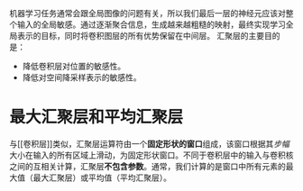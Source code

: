 机器学习任务通常会跟全局图像的问题有关，所以我们最后一层的神经元应该对整个输入的全局敏感。通过逐渐聚合信息，生成越来越粗糙的映射，最终实现学习全局表示的目标，同时将卷积图层的所有优势保留在中间层。
汇聚层的主要目的是：
- 降低卷积层对位置的敏感性。
- 降低对空间降采样表示的敏感性。

# 最大汇聚层和平均汇聚层
与[[卷积层]]类似，汇聚层运算符由一个**固定形状的窗口**组成，该窗口根据其*步幅*大小在输入的所有区域上滑动，为固定形状窗口。不同于卷积层中的输入与卷积核之间的互相关计算，汇聚层**不包含参数**。通常，我们计算的是窗口中所有元素的最大值（最大汇聚层）或平均值（平均汇聚层）。
